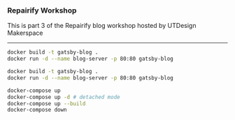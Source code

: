 ### Repairify Workshop

This is part 3 of the Repairify blog workshop hosted by UTDesign Makerspace

---

```bash
docker build -t gatsby-blog .
docker run -d --name blog-server -p 80:80 gatsby-blog
```

```bash
docker build -t gatsby-blog .
docker run -d --name blog-server -p 80:80 gatsby-blog
```

```bash
docker-compose up
docker-compose up -d # detached mode
docker-compose up --build
docker-compose down
```
